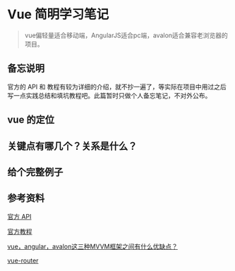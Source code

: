# Vue 简明学习笔记

> vue偏轻量适合移动端，AngularJS适合pc端，avalon适合兼容老浏览器的项目。

## 备忘说明

官方的 API 和 教程有较为详细的介绍，就不抄一遍了，等实际在项目中用过之后写一点实践总结和填坑教程吧。此篇暂时只做个人备忘笔记，不对外公布。

## vue 的定位

## 关键点有哪几个？关系是什么？

## 给个完整例子

## 参考资料

[官方 API](http://cn.vuejs.org/api/)

[官方教程](http://cn.vuejs.org/guide/)

[vue，angular，avalon这三种MVVM框架之间有什么优缺点？](http://www.zhihu.com/question/27791075)

[vue-router](http://vuejs.github.io/vue-router/zh-cn/index.html)